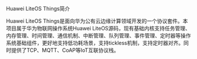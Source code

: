 Huawei LiteOS Things简介

Huawei LiteOS Things是面向华为公有云边缘计算领域开发的一个协议套件。本项目属于华为物联网操作系统Huawei LiteOS源码，现有基础内核支持任务管理、内存管理、时间管理、通信机制、中断管理、队列管理、事件管理、定时器等操作系统基础组件，更好地支持低功耗场景，支持tickless机制，支持定时器对齐。同时提供了TCP、MQTT、CoAP等IoT互联协议栈。
